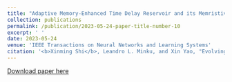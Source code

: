 ```yaml
---
title: "Adaptive Memory-Enhanced Time Delay Reservoir and its Memristive Implementation"
collection: publications
permalink: /publication/2023-05-24-paper-title-number-10
excerpt: ' '
date: 2023-05-24
venue: 'IEEE Transactions on Neural Networks and Learning Systems'
citation: '<b>Xinming Shi</b>, Leandro L. Minku, and Xin Yao, "Evolving Memristive Reservoir,"  <i>IEEE Transactions on Neural Networks and Learning Systems</i>, Early Access, pp. 1-15, 24 May. 2023, doi: 10.1109/TNNLS.2023.3270224'
---
```

 

[Download paper here](https://github.com/embeddedsky/xinmingshi.github.io/raw/master/files/paper10.pdf)

